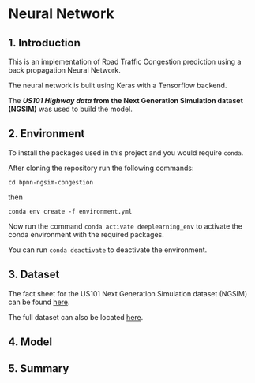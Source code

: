 # Neural Network

## 1. Introduction

This is an implementation of Road Traffic Congestion prediction using a back propagation Neural Network.

The neural network is built using Keras with a Tensorflow backend.

The **_US101 Highway data_ from the  Next Generation Simulation dataset (NGSIM)** was used to build the model.

## 2. Environment

To install the packages used in this project and you would require `conda`.

After cloning the repository run the following commands:
    
    
`cd bpnn-ngsim-congestion`

then

`conda env create -f environment.yml`

Now run the command `conda activate deeplearning_env` to activate the conda environment with the required packages.

You can run `conda deactivate` to deactivate the environment.

## 3. Dataset

The fact sheet for the US101 Next Generation Simulation dataset (NGSIM) can be found [here](https://www.fhwa.dot.gov/publications/research/operations/07030/07030.pdf).

The full dataset can also be located [here](http://ngsim.fhwa.dot.gov).

## 4. Model

## 5. Summary
